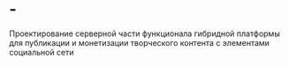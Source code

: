 # -
Проектирование серверной части функционала гибридной платформы для публикации и монетизации творческого контента с элементами социальной сети
